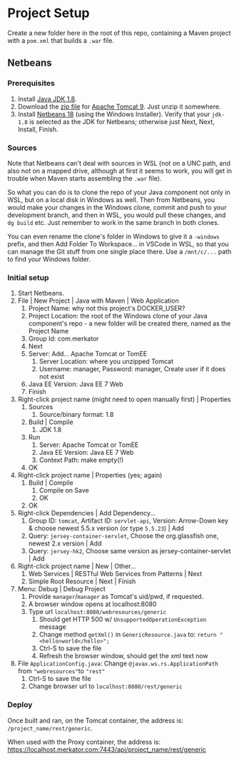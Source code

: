# Project Setup

Create a new folder here in the root of this repo, containing a Maven project
with a `pom.xml` that builds a `.war` file.

## Netbeans

### Prerequisites

1. Install [Java JDK
   1.8](https://www.oracle.com/nl/java/technologies/downloads/#java8-windows).
1. Download the [zip
   file](https://dlcdn.apache.org/tomcat/tomcat-9/v9.0.79/bin/apache-tomcat-9.0.79.zip)
   for [Apache Tomcat 9](https://tomcat.apache.org/download-90.cgi). Just unzip
   it somewhere.
1. Install [Netbeans 18](https://netbeans.apache.org/download/nb18/) (using the
   Windows Installer). Verify that your `jdk-1.8` is selected as the JDK for
   Netbeans; otherwise just Next, Next, Install, Finish.

### Sources

Note that Netbeans can't deal with sources in WSL (not on a UNC path, and also
not on a mapped drive, although at first it seems to work, you will get in
trouble when Maven starts assembling the `.war` file).

So what you can do is to clone the repo of your Java component not
only in WSL, but on a local disk in Windows as well. Then from Netbeans, you
would make your changes in the Windows clone, commit and push to your
development branch, and then in WSL, you would pull these changes, and `dg
build` etc. Just remember to work in the same branch in both clones.

You can even rename the clone's folder in Windows to give it a `-windows`
prefix, and then Add Folder To Workspace... in VSCode in WSL, so that you can
manage the Git stuff from one single place there. Use a `/mnt/c/...` path to
find your Windows folder.

### Initial setup

1. Start Netbeans.
1. File | New Project | Java with Maven | Web Application
   1. Project Name: why not this project's DOCKER_USER?
   1. Project Location: the root of the Windows clone of your Java component's
      repo - a new folder will be created there, named as the Project Name
   1. Group Id: com.merkator
   1. Next
   1. Server: Add... Apache Tomcat or TomEE
      1. Server Location: where you unzipped Tomcat
      1. Username: manager, Password: manager, Create user if it does not exist
   1. Java EE Version: Java EE 7 Web
   1. Finish
1. Right-click project name (might need to open manually first) | Properties
   1. Sources
      1. Source/binary format: 1.8
   1. Build | Compile
      1. JDK 1.8
   1. Run
      1. Server: Apache Tomcat or TomEE
      1. Java EE Version: Java EE 7 Web
      1. Context Path: make empty(!)
   1. OK
1. Right-click project name | Properties (yes; again)
   1. Build | Compile
      1. Compile on Save
      1. OK
   1. OK
1. Right-click Dependencies | Add Dependency...
   1. Group ID: `tomcat`, Artifact ID: `servlet-api`, Version: Arrow-Down key &
      choose newest 5.5.x version (or type `5.5.23`) | Add
   1. Query: `jersey-container-servlet`, Choose the org.glassfish one, newest
      2.x version | Add
   1. Query: `jersey-hk2`, Choose same version as jersey-container-servlet | Add
1. Right-click project name | New | Other...
   1. Web Services | RESTful Web Services from Patterns | Next
   1. Simple Root Resource | Next | Finish
1. Menu: Debug | Debug Project
   1. Provide `manager`/`manager` as Tomcat's uid/pwd, if requested.
   1. A browser window opens at localhost:8080
   1. Type url `localhost:8080/webresources/generic`
      1. Should get HTTP 500 w/ `UnsupportedOperationException` message
      1. Change method `getXml()` in `GenericResource.java` to: `return "<hello>world</hello>";`
      1. Ctrl-S to save the file
      1. Refresh the browser window, should get the xml text now
1. File `ApplicationConfig.java`: Change `@javax.ws.rs.ApplicationPath` from
   `"webresources"`to `"rest"`
   1. Ctrl-S to save the file
   1. Change browser url to `localhost:8080/rest/generic`

### Deploy

Once built and ran, on the Tomcat container, the address is:
`/project_name/rest/generic`.

When used with the Proxy container, the address is:
https://localhost.merkator.com:7443/api/project_name/rest/generic
